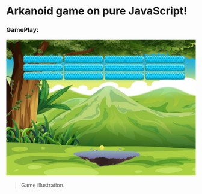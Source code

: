 # Arkanoid game on pure JavaScript!

### GamePlay:
![GamePlay](https://github.com/y-dubovitsky/arkanoid/blob/main/description/gameplay.png)
> Game illustration.
